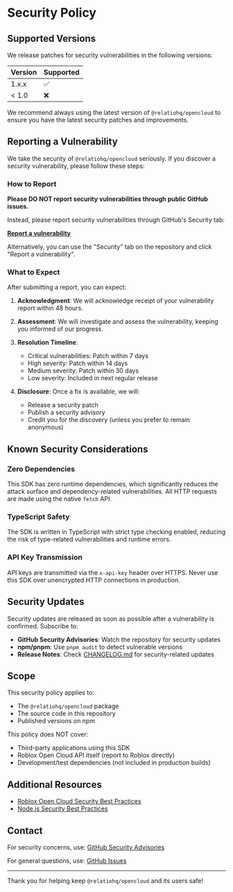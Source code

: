 # Security Policy

## Supported Versions

We release patches for security vulnerabilities in the following versions:

| Version | Supported |
| ------- | --------- |
| 1.x.x   | ✅        |
| < 1.0   | ❌        |

We recommend always using the latest version of `@relatiohq/opencloud` to ensure you have the latest security patches and improvements.

## Reporting a Vulnerability

We take the security of `@relatiohq/opencloud` seriously. If you discover a security vulnerability, please follow these steps:

### How to Report

**Please DO NOT report security vulnerabilities through public GitHub issues.**

Instead, please report security vulnerabilities through GitHub's Security tab:

**[Report a vulnerability](https://github.com/relatiocc/opencloud/security/advisories/new)**

Alternatively, you can use the "Security" tab on the repository and click "Report a vulnerability".

### What to Expect

After submitting a report, you can expect:

1. **Acknowledgment**: We will acknowledge receipt of your vulnerability report within 48 hours.

2. **Assessment**: We will investigate and assess the vulnerability, keeping you informed of our progress.

3. **Resolution Timeline**:
   - Critical vulnerabilities: Patch within 7 days
   - High severity: Patch within 14 days
   - Medium severity: Patch within 30 days
   - Low severity: Included in next regular release

4. **Disclosure**: Once a fix is available, we will:
   - Release a security patch
   - Publish a security advisory
   - Credit you for the discovery (unless you prefer to remain anonymous)

## Known Security Considerations

### Zero Dependencies

This SDK has zero runtime dependencies, which significantly reduces the attack surface and dependency-related vulnerabilities. All HTTP requests are made using the native `fetch` API.

### TypeScript Safety

The SDK is written in TypeScript with strict type checking enabled, reducing the risk of type-related vulnerabilities and runtime errors.

### API Key Transmission

API keys are transmitted via the `x-api-key` header over HTTPS. Never use this SDK over unencrypted HTTP connections in production.

## Security Updates

Security updates are released as soon as possible after a vulnerability is confirmed. Subscribe to:

- **GitHub Security Advisories**: Watch the repository for security updates
- **npm/pnpm**: Use `pnpm audit` to detect vulnerable versions
- **Release Notes**: Check [CHANGELOG.md](./CHANGELOG.md) for security-related updates

## Scope

This security policy applies to:

- The `@relatiohq/opencloud` package
- The source code in this repository
- Published versions on npm

This policy does NOT cover:

- Third-party applications using this SDK
- Roblox Open Cloud API itself (report to Roblox directly)
- Development/test dependencies (not included in production builds)

## Additional Resources

- [Roblox Open Cloud Security Best Practices](https://create.roblox.com/docs/cloud/open-cloud)
- [Node.js Security Best Practices](https://nodejs.org/en/docs/guides/security/)

## Contact

For security concerns, use: [GitHub Security Advisories](https://github.com/relatiocc/opencloud/security/advisories/new)

For general questions, use: [GitHub Issues](https://github.com/relatiocc/opencloud/issues)

---

Thank you for helping keep `@relatiohq/opencloud` and its users safe!
